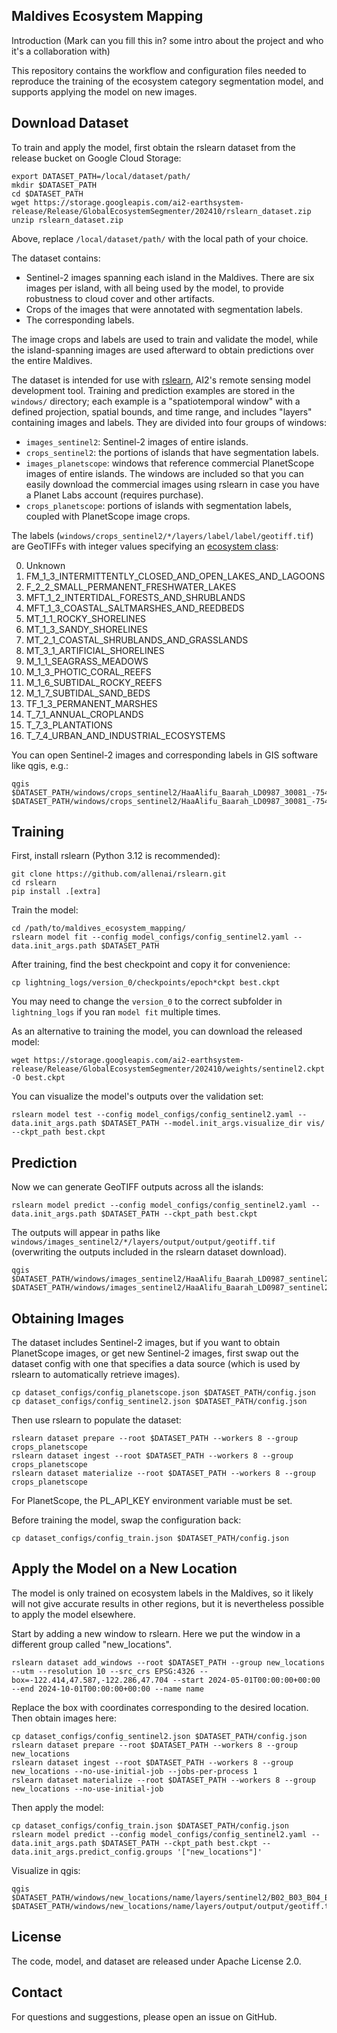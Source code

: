 Maldives Ecosystem Mapping
--------------------------

Introduction (Mark can you fill this in? some intro about the project and who it's a collaboration with)

This repository contains the workflow and configuration files needed to reproduce the training of the ecosystem category segmentation model, and supports applying the model on new images.


Download Dataset
----------------

To train and apply the model, first obtain the rslearn dataset from the release bucket on Google Cloud Storage:

    export DATASET_PATH=/local/dataset/path/
    mkdir $DATASET_PATH
    cd $DATASET_PATH
    wget https://storage.googleapis.com/ai2-earthsystem-release/Release/GlobalEcosystemSegmenter/202410/rslearn_dataset.zip
    unzip rslearn_dataset.zip

Above, replace `/local/dataset/path/` with the local path of your choice.

The dataset contains:
- Sentinel-2 images spanning each island in the Maldives. There are six images per island, with all being used by the model, to provide robustness to cloud cover and other artifacts.
- Crops of the images that were annotated with segmentation labels.
- The corresponding labels.

The image crops and labels are used to train and validate the model, while the island-spanning images are used afterward to obtain predictions over the entire Maldives.

The dataset is intended for use with [rslearn](https://github.com/allenai/rslearn), AI2's remote sensing model development tool. Training and prediction examples are stored in the `windows/` directory; each example is a "spatiotemporal window" with a defined projection, spatial bounds, and time range, and includes "layers" containing images and labels. They are divided into four groups of windows:

- `images_sentinel2`: Sentinel-2 images of entire islands.
- `crops_sentinel2`: the portions of islands that have segmentation labels.
- `images_planetscope`: windows that reference commercial PlanetScope images of entire islands. The windows are included so that you can easily download the commercial images using rslearn in case you have a Planet Labs account (requires purchase).
- `crops_planetscope`: portions of islands with segmentation labels, coupled with PlanetScope image crops.

The labels (`windows/crops_sentinel2/*/layers/label/label/geotiff.tif`) are GeoTIFFs with integer values specifying an [ecosystem class](https://global-ecosystems.org/):

0. Unknown
1. FM_1_3_INTERMITTENTLY_CLOSED_AND_OPEN_LAKES_AND_LAGOONS
2. F_2_2_SMALL_PERMANENT_FRESHWATER_LAKES
3. MFT_1_2_INTERTIDAL_FORESTS_AND_SHRUBLANDS
4. MFT_1_3_COASTAL_SALTMARSHES_AND_REEDBEDS
5. MT_1_1_ROCKY_SHORELINES
6. MT_1_3_SANDY_SHORELINES
7. MT_2_1_COASTAL_SHRUBLANDS_AND_GRASSLANDS
8. MT_3_1_ARTIFICIAL_SHORELINES
9. M_1_1_SEAGRASS_MEADOWS
10. M_1_3_PHOTIC_CORAL_REEFS
11. M_1_6_SUBTIDAL_ROCKY_REEFS
12. M_1_7_SUBTIDAL_SAND_BEDS
13. TF_1_3_PERMANENT_MARSHES
14. T_7_1_ANNUAL_CROPLANDS
15. T_7_3_PLANTATIONS
16. T_7_4_URBAN_AND_INDUSTRIAL_ECOSYSTEMS

You can open Sentinel-2 images and corresponding labels in GIS software like qgis, e.g.:

    qgis $DATASET_PATH/windows/crops_sentinel2/HaaAlifu_Baarah_LD0987_30081_-75425_sentinel2/layers/sentinel2/B02_B03_B04_B08/geotiff.tif $DATASET_PATH/windows/crops_sentinel2/HaaAlifu_Baarah_LD0987_30081_-75425_sentinel2/layers/label/label/geotiff.tif


Training
--------

First, install rslearn (Python 3.12 is recommended):

    git clone https://github.com/allenai/rslearn.git
    cd rslearn
    pip install .[extra]

Train the model:

    cd /path/to/maldives_ecosystem_mapping/
    rslearn model fit --config model_configs/config_sentinel2.yaml --data.init_args.path $DATASET_PATH

After training, find the best checkpoint and copy it for convenience:

    cp lightning_logs/version_0/checkpoints/epoch*ckpt best.ckpt

You may need to change the `version_0` to the correct subfolder in `lightning_logs` if you ran `model fit` multiple times.

As an alternative to training the model, you can download the released model:

    wget https://storage.googleapis.com/ai2-earthsystem-release/Release/GlobalEcosystemSegmenter/202410/weights/sentinel2.ckpt -O best.ckpt

You can visualize the model's outputs over the validation set:

    rslearn model test --config model_configs/config_sentinel2.yaml --data.init_args.path $DATASET_PATH --model.init_args.visualize_dir vis/ --ckpt_path best.ckpt


Prediction
----------

Now we can generate GeoTIFF outputs across all the islands:

    rslearn model predict --config model_configs/config_sentinel2.yaml --data.init_args.path $DATASET_PATH --ckpt_path best.ckpt

The outputs will appear in paths like `windows/images_sentinel2/*/layers/output/output/geotiff.tif` (overwriting the outputs included in the rslearn dataset download).

    qgis $DATASET_PATH/windows/images_sentinel2/HaaAlifu_Baarah_LD0987_sentinel2/layers/sentinel2/B02_B03_B04_B08/geotiff.tif $DATASET_PATH/windows/images_sentinel2/HaaAlifu_Baarah_LD0987_sentinel2/layers/output/output/geotiff.tif


Obtaining Images
----------------

The dataset includes Sentinel-2 images, but if you want to obtain PlanetScope images, or get new Sentinel-2 images, first swap out the dataset config with one that specifies a data source (which is used by rslearn to automatically retrieve images).

    cp dataset_configs/config_planetscope.json $DATASET_PATH/config.json
    cp dataset_configs/config_sentinel2.json $DATASET_PATH/config.json

Then use rslearn to populate the dataset:

    rslearn dataset prepare --root $DATASET_PATH --workers 8 --group crops_planetscope
    rslearn dataset ingest --root $DATASET_PATH --workers 8 --group crops_planetscope
    rslearn dataset materialize --root $DATASET_PATH --workers 8 --group crops_planetscope

For PlanetScope, the PL_API_KEY environment variable must be set.

Before training the model, swap the configuration back:

    cp dataset_configs/config_train.json $DATASET_PATH/config.json


Apply the Model on a New Location
---------------------------------

The model is only trained on ecosystem labels in the Maldives, so it likely will not give accurate results in other regions, but it is nevertheless possible to apply the model elsewhere.

Start by adding a new window to rslearn. Here we put the window in a different group called "new_locations".

    rslearn dataset add_windows --root $DATASET_PATH --group new_locations --utm --resolution 10 --src_crs EPSG:4326 --box=-122.414,47.587,-122.286,47.704 --start 2024-05-01T00:00:00+00:00 --end 2024-10-01T00:00:00+00:00 --name name

Replace the box with coordinates corresponding to the desired location. Then obtain images here:

    cp dataset_configs/config_sentinel2.json $DATASET_PATH/config.json
    rslearn dataset prepare --root $DATASET_PATH --workers 8 --group new_locations
    rslearn dataset ingest --root $DATASET_PATH --workers 8 --group new_locations --no-use-initial-job --jobs-per-process 1
    rslearn dataset materialize --root $DATASET_PATH --workers 8 --group new_locations --no-use-initial-job

Then apply the model:

    cp dataset_configs/config_train.json $DATASET_PATH/config.json
    rslearn model predict --config model_configs/config_sentinel2.yaml --data.init_args.path $DATASET_PATH --ckpt_path best.ckpt --data.init_args.predict_config.groups '["new_locations"]'

Visualize in qgis:

    qgis $DATASET_PATH/windows/new_locations/name/layers/sentinel2/B02_B03_B04_B08/geotiff.tif $DATASET_PATH/windows/new_locations/name/layers/output/output/geotiff.tif


License
-------

The code, model, and dataset are released under Apache License 2.0.


Contact
-------

For questions and suggestions, please open an issue on GitHub.

